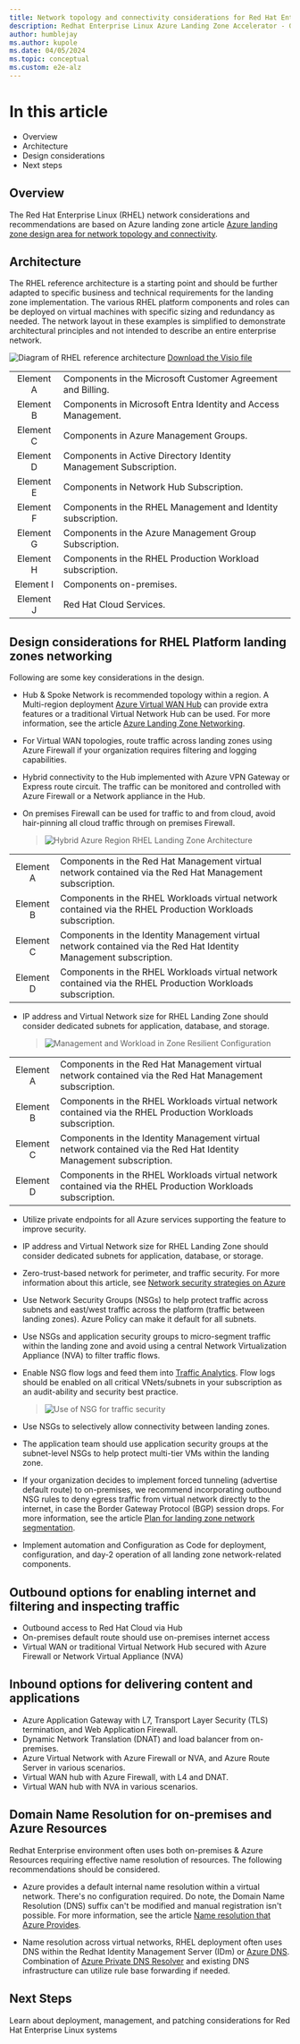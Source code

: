 ```yaml
---
title: Network topology and connectivity considerations for Red Hat Enterprise Linux
description: Redhat Enterprise Linux Azure Landing Zone Accelerator - Guidance and considerations on Network Topology & Connectivity
author: humblejay
ms.author: kupole
ms.date: 04/05/2024
ms.topic: conceptual
ms.custom: e2e-alz
---
```


# In this article

- Overview
- Architecture
- Design considerations
- Next steps

## Overview

The Red Hat Enterprise Linux (RHEL) network considerations and recommendations are based on Azure landing zone article [Azure landing zone design area for network topology and connectivity](https://learn.microsoft.com/en-us/azure/cloud-adoption-framework/ready/landing-zone/design-area/network-topology-and-connectivity).

## Architecture

The RHEL reference architecture is a starting point and should be further adapted to specific business and technical requirements for the landing zone implementation. The various RHEL platform components and roles can be deployed on virtual machines with specific sizing and redundancy as needed. The network layout in these examples is simplified to demonstrate architectural principles and not intended to describe an entire enterprise network.

![Diagram of RHEL reference architecture](images/rhel-landing-zone-architecture.png)
[Download the Visio file](azure-landing-zone-rhel-full-view.vsdx)

|               |                                 |
|:-------------:|:--------------------------------|
| Element A | Components in the Microsoft Customer Agreement and Billing. |
| Element B | Components in Microsoft Entra Identity and Access Management. |
| Element C | Components in Azure Management Groups. |
| Element D | Components in Active Directory Identity Management Subscription. |  
| Element E | Components in Network Hub Subscription. |
| Element F | Components in the RHEL Management and Identity subscription. |
| Element G | Components in the Azure Management Group Subscription. |
| Element H | Components in the RHEL Production Workload subscription. |  
| Element I | Components on-premises. |
| Element J | Red Hat Cloud Services. |

## Design considerations for RHEL Platform landing zones networking

Following are some key considerations in the design.

- Hub & Spoke Network is recommended topology within a region. A Multi-region deployment [Azure Virtual WAN Hub](https://learn.microsoft.com/en-us/azure/virtual-wan/virtual-wan-about) can provide extra features or a traditional Virtual Network Hub can be used. For more information, see the article [Azure Landing Zone Networking](https://learn.microsoft.com/en-us/azure/cloud-adoption-framework/ready/landing-zone/design-area/network-topology-and-connectivity).

- For Virtual WAN topologies, route traffic across landing zones using Azure Firewall if your organization requires filtering and logging capabilities.

- Hybrid connectivity to the Hub implemented with Azure VPN Gateway or Express route circuit. The traffic can be monitored and controlled with Azure Firewall or a Network appliance in the Hub.

- On premises Firewall can be used for traffic to and from cloud, avoid hair-pinning all cloud traffic through on premises Firewall.

  >![Hybrid Azure Region RHEL Landing Zone Architecture](images/hybrid-regional-rhel-platform-landing-zone-network.png)

|               |                                 |
|:-------------:|:--------------------------------|
| Element A | Components in the Red Hat Management virtual network contained via the Red Hat Management subscription. |
| Element B | Components in the RHEL Workloads virtual network contained via the RHEL Production Workloads subscription. |
| Element C | Components in the Identity Management virtual network contained via the Red Hat Identity Management subscription. |
| Element D | Components in the RHEL Workloads virtual network contained via the RHEL Production Workloads subscription. |
  
- IP address and Virtual Network size for RHEL Landing Zone should consider dedicated subnets for application, database, and storage.

  >![Management and Workload in Zone Resilient Configuration](images/simplified-rhel-networking.png)

|               |                                 |
|:-------------:|:--------------------------------|
| Element A | Components in the Red Hat Management virtual network contained via the Red Hat Management subscription. |
| Element B | Components in the RHEL Workloads virtual network contained via the RHEL Production Workloads subscription. |
| Element C | Components in the Identity Management virtual network contained via the Red Hat Identity Management subscription. |
| Element D | Components in the RHEL Workloads virtual network contained via the RHEL Production Workloads subscription. |

- Utilize private endpoints for all Azure services supporting the feature to improve security.

- IP address and Virtual Network size for RHEL Landing Zone should consider dedicated subnets for application, database, or storage.

- Zero-trust-based network for perimeter, and traffic security. For more information about this article, see [Network security strategies on Azure](https://learn.microsoft.com/en-us/azure/well-architected/security/networking)

- Use Network Security Groups (NSGs) to help protect traffic across subnets and east/west traffic across the platform (traffic between landing zones). Azure Policy can make it default for all subnets.

- Use NSGs and application security groups to micro-segment traffic within the landing zone and avoid using a central Network Virtualization Appliance (NVA) to filter traffic flows.

- Enable NSG flow logs and feed them into [Traffic Analytics](https://learn.microsoft.com/en-us/azure/network-watcher/traffic-analytics). Flow logs should be enabled on all critical VNets/subnets in your subscription as an audit-ability and security best practice.

  >![Use of NSG for traffic security](images/nsg-segmentation.png)

- Use NSGs to selectively allow connectivity between landing zones.

- The application team should use application security groups at the subnet-level NSGs to help protect multi-tier VMs within the landing zone.

- If your organization decides to implement forced tunneling (advertise default route) to on-premises, we recommend incorporating outbound NSG rules to deny egress traffic from virtual network directly to the internet, in case the Border Gateway Protocol (BGP) session drops. For more information, see the article [Plan for landing zone network segmentation](https://learn.microsoft.com/en-us/azure/cloud-adoption-framework/ready/azure-best-practices/plan-for-landing-zone-network-segmentation).

- Implement automation and Configuration as Code for deployment, configuration, and day-2 operation of all landing zone network-related components.

## Outbound options for enabling internet and filtering and inspecting traffic

- Outbound access to Red Hat Cloud via Hub
- On-premises default route should use on-premises internet access
- Virtual WAN or traditional Virtual Network Hub secured with Azure Firewall or Network Virtual Appliance (NVA)

## Inbound options for delivering content and applications

- Azure Application Gateway with L7, Transport Layer Security (TLS) termination, and Web Application Firewall.
- Dynamic Network Translation (DNAT) and load balancer from on-premises.
- Azure Virtual Network  with Azure Firewall or NVA, and Azure Route Server in various scenarios.
- Virtual WAN hub with Azure Firewall, with L4 and DNAT.
- Virtual WAN hub with NVA in various scenarios.

## Domain Name Resolution for on-premises and Azure Resources

Redhat Enterprise environment often uses both on-premises & Azure Resources requiring effective name resolution of resources. The following recommendations should be considered.

- Azure provides a default internal name resolution within a virtual network. There's no configuration required. Do note, the Domain Name Resolution (DNS) suffix can't be modified and manual registration isn't possible. For more information, see the article [Name resolution that Azure Provides](https://learn.microsoft.com/en-us/azure/virtual-machines/linux/azure-dns?tabs=ubuntu#name-resolution-that-azure-provides).

- Name resolution across virtual networks, RHEL deployment often uses DNS within the Redhat Identity Management Server (IDm) or [Azure DNS](https://learn.microsoft.com/en-us/azure/dns/dns-overview). Combination of [Azure Private DNS Resolver](https://learn.microsoft.com/en-us/azure/dns/dns-private-resolver-overview) and existing DNS infrastructure can utilize rule base forwarding if needed.

## Next Steps

Learn about deployment, management, and patching considerations for Red Hat Enterprise Linux systems

